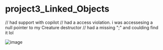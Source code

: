# project3_Linked_Objects

// had support with copilot
// had a access violation. i was accessesing a null pointer to my Creature destructor
// had a missing ";" and coulding find it lol

![image](https://github.com/user-attachments/assets/fd79d136-23e8-4865-9588-927a9fa284dc)
